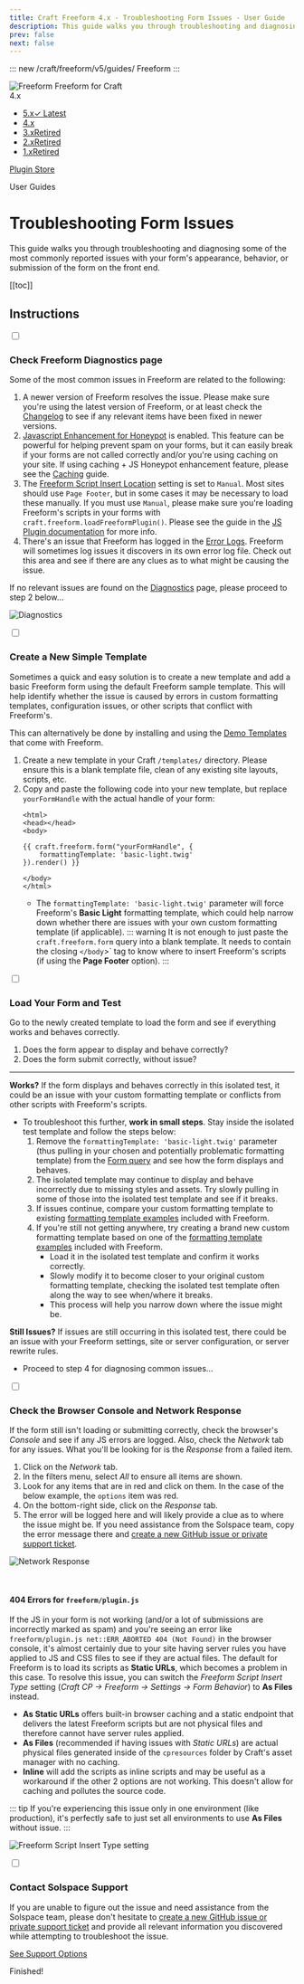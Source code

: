 ```yaml
---
title: Craft Freeform 4.x - Troubleshooting Form Issues - User Guide
description: This guide walks you through troubleshooting and diagnosing some of the most commonly reported issues with your form's appearance, behavior, or submission of the form on the front end.
prev: false
next: false
---
```


<meta property="og:image" content="https://docs.solspace.com/extras/social/craft/freeform/freeform.png" />

::: new /craft/freeform/v5/guides/
Freeform
:::

<div id="pr-heading">
    <img src="https://docs.solspace.com/extras/icons/products/freeform-icon.png" alt="Freeform" class="pr-image">
    <span class="pr-name">Freeform</span>
    <span class="pr-category">for Craft</span>
    <div class="pr-v-wrapper">
        <div class="pr-v">
            <span class="pr-v-v">4.x</span>
            <span class="pr-v-arrow arrow down"></span>
        </div>
        <ul class="pr-v-list">
            <li><a href="/craft/freeform/v5/">5.x<span class="pr-v-type pr-latest">✓ Latest</span></a></li>
            <li><a href="/craft/freeform/v4/">4.x</a></li>
            <li><a href="/craft/freeform/v3/">3.x<span class="pr-v-type pr-retired">Retired</span></a></li>
            <li><a href="/craft/freeform/v2/">2.x<span class="pr-v-type pr-retired">Retired</span></a></li>
            <li><a href="/craft/freeform/v1/">1.x<span class="pr-v-type pr-retired">Retired</span></a></li>
        </ul>
    </div>
    <div class="pr-buy">
        <a href="https://plugins.craftcms.com/freeform" class="button button-blue"><span class="external-url">Plugin Store</span></a>
    </div>
</div>

<span class="page-section">User Guides</span>

# Troubleshooting Form Issues

This guide walks you through troubleshooting and diagnosing some of the most commonly reported issues with your form's appearance, behavior, or submission of the form on the front end.


[[toc]]


## Instructions

<div class="step">
<label for="step1"><input type="checkbox" class="step-check" id="step1">

### Check Freeform Diagnostics page

</label>

Some of the most common issues in Freeform are related to the following:

1. A newer version of Freeform resolves the issue. Please make sure you're using the latest version of Freeform, or at least check the [Changelog](../setup/changelog/) to see if any relevant items have been fixed in newer versions.
2. [Javascript Enhancement for Honeypot](../overview/spam-protection/#javascript-enhancement) is enabled. This feature can be powerful for helping prevent spam on your forms, but it can easily break if your forms are not called correctly and/or you're using caching on your site. If using caching + JS Honeypot enhancement feature, please see the [Caching](../templates/caching/) guide.
3. The [Freeform Script Insert Location](../setup/settings/#freeform-javascript-insertion-location) setting is set to `Manual`. Most sites should use `Page Footer`, but in some cases it may be necessary to load these manually. If you must use `Manual`, please make sure you're loading Freeform's scripts in your forms with `craft.freeform.loadFreeformPlugin()`. Please see the guide in the [JS Plugin documentation](../developer/js-plugin/#loading-freeform-js-manually) for more info.
4. There's an issue that Freeform has logged in the [Error Logs](../setup/settings/#error-log). Freeform will sometimes log issues it discovers in its own error log file. Check out this area and see if there are any clues as to what might be causing the issue.

If no relevant issues are found on the [Diagnostics](../reliability/diagnostics/) page, please proceed to step 2 below...

![Diagnostics](../images/guides/troubleshooting-forms-diagnostics.png)

</div>

<div class="step">
<label for="step2"><input type="checkbox" class="step-check" id="step2">

### Create a New Simple Template

</label>

Sometimes a quick and easy solution is to create a new template and add a basic Freeform form using the default Freeform sample template. This will help identify whether the issue is caused by errors in custom formatting templates, configuration issues, or other scripts that conflict with Freeform's.

This can alternatively be done by installing and using the [Demo Templates](../setup/demo-templates/) that come with Freeform.

1. Create a new template in your Craft `/templates/` directory. Please ensure this is a blank template file, clean of any existing site layouts, scripts, etc.
2. Copy and paste the following code into your new template, but replace `yourFormHandle` with the actual handle of your form:
    ``` twig
    <html>
    <head></head>
    <body>

    {{ craft.freeform.form("yourFormHandle", {
        formattingTemplate: 'basic-light.twig'
    }).render() }}

    </body>
    </html>
    ```
    - The `formattingTemplate: 'basic-light.twig'` parameter will force Freeform's **Basic Light** formatting template, which could help narrow down whether there are issues with your own custom formatting template (if applicable).
    ::: warning
    It is not enough to just paste the `craft.freeform.form` query into a blank template. It needs to contain the closing `</body`>` tag to know where to insert Freeform's scripts (if using the **Page Footer** option).
    :::

</div>

<div class="step">
<label for="step3"><input type="checkbox" class="step-check" id="step3">

### Load Your Form and Test

</label>

Go to the newly created template to load the form and see if everything works and behaves correctly.

1. Does the form appear to display and behave correctly?
2. Does the form submit correctly, without issue?

---

**<span class="green">Works?</span>** If the form displays and behaves correctly in this isolated test, it could be an issue with your custom formatting template or conflicts from other scripts with Freeform's scripts.

- To troubleshoot this further, **work in small steps**. Stay inside the isolated test template and follow the steps below:
    1. Remove the `formattingTemplate: 'basic-light.twig'` parameter (thus pulling in your chosen and potentially problematic formatting template) from the [Form query](../templates/queries/form/) and see how the form displays and behaves.
    2. The isolated template may continue to display and behave incorrectly due to missing styles and assets. Try slowly pulling in some of those into the isolated test template and see if it breaks.
    3. If issues continue, compare your custom formatting template to existing [formatting template examples](../templates/formatting/) included with Freeform.
    4. If you're still not getting anywhere, try creating a brand new custom formatting template based on one of the [formatting template examples](../templates/formatting/) included with Freeform.
        - Load it in the isolated test template and confirm it works correctly.
        - Slowly modify it to become closer to your original custom formatting template, checking the isolated test template often along the way to see when/where it breaks.
        - This process will help you narrow down where the issue might be.

**<span class="red">Still Issues?</span>** If issues are still occurring in this isolated test, there could be an issue with your Freeform settings, site or server configuration, or server rewrite rules.

- Proceed to step 4 for diagnosing common issues...

</div>

<div class="step">
<label for="step4"><input type="checkbox" class="step-check" id="step4">

### Check the Browser Console and Network Response

</label>

If the form still isn't loading or submitting correctly, check the browser's _Console_ and see if any JS errors are logged. Also, check the _Network_ tab for any issues. What you'll be looking for is the _Response_ from a failed item.

1. Click on the _Network_ tab.
2. In the filters menu, select _All_ to ensure all items are shown.
3. Look for any items that are in <span class="red">red</span> and click on them. In the case of the below example, the `options` item was red.
4. On the bottom-right side, click on the _Response_ tab.
5. The error will be logged here and will likely provide a clue as to where the issue might be. If you need assistance from the Solspace team, copy the error message there and [create a new GitHub issue or private support ticket](../support/).

![Network Response](../images/guides/troubleshooting-forms-network-response.png)

<br />

#### 404 Errors for `freeform/plugin.js`
If the JS in your form is not working (and/or a lot of submissions are incorrectly marked as spam) and you're seeing an error like `freeform/plugin.js net::ERR_ABORTED 404 (Not Found)` in the browser console, it's almost certainly due to your site having server rules you have applied to JS and CSS files to see if they are actual files. The default for Freeform is to load its scripts as **Static URLs**, which becomes a problem in this case. To resolve this issue, you can switch the _Freeform Script Insert Type_ setting (_Craft CP -> Freeform -> Settings -> Form Behavior_) to **As Files** instead.

- **As Static URLs** offers built-in browser caching and a static endpoint that delivers the latest Freeform scripts but are not physical files and therefore cannot have server rules applied.
- **As Files** (recommended if having issues with _Static URLs_) are actual physical files generated inside of the `cpresources` folder by Craft's asset manager with no caching.
- **Inline** will add the scripts as inline scripts and may be useful as a workaround if the other 2 options are not working. This doesn't allow for caching and pollutes the source code.

::: tip
If you're experiencing this issue only in one environment (like production), it's perfectly safe to just set all environments to use **As Files** without issue.
:::

![Freeform Script Insert Type setting](../images/common-issues_plugin-js-400.png)

</div>

<div class="step">
<label for="step5"><input type="checkbox" class="step-check" id="step5">

### Contact Solspace Support

</label>

If you are unable to figure out the issue and need assistance from the Solspace team, please don't hesitate to [create a new GitHub issue or private support ticket](../support/) and provide all relevant information you discovered while attempting to troubleshoot the issue.

<a href="../support/" class="button"><span>See Support Options</span></a>

</div>

<div class="step-finished">Finished!</div>